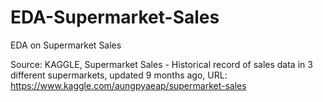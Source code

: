 # EDA-Supermarket-Sales
EDA on Supermarket Sales


Source: KAGGLE, Supermarket Sales - Historical record of sales data in 3 different supermarkets, updated 9 months ago,
URL: https://www.kaggle.com/aungpyaeap/supermarket-sales
